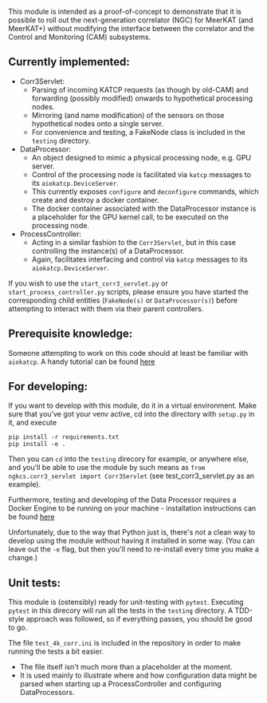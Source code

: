 This module is intended as a proof-of-concept to demonstrate that it is possible to roll out the
next-generation correlator (NGC) for MeerKAT (and MeerKAT+) without modifying the interface between
the correlator and the Control and Monitoring (CAM) subsystems.

Currently implemented:
----------------------
- Corr3Servlet:
    - Parsing of incoming KATCP requests (as though by old-CAM) and forwarding (possibly modified) onwards to
      hypothetical processing nodes.
    - Mirroring (and name modification) of the sensors on those hypothetical nodes onto a single server.
    - For convenience and testing, a FakeNode class is included in the `testing` directory.
- DataProcessor:
    - An object designed to mimic a physical processing node, e.g. GPU server.
    - Control of the processing node is facilitated via `katcp` messages to its `aiokatcp.DeviceServer`.
    - This currently exposes `configure` and `deconfigure` commands, which create and destroy a docker container.
    - The docker container associated with the DataProcessor instance is a placeholder for the GPU kernel call, to be executed on the processing node.
- ProcessController:
    - Acting in a similar fashion to the `Corr3Servlet`, but in this case controlling the instance(s) of a DataProcessor.
    - Again, facilitates interfacing and control via `katcp` messages to its `aiokatcp.DeviceServer`.

If you wish to use the `start_corr3_servlet.py` or `start_process_controller.py` scripts, please ensure you have started the corresponding child entities (`FakeNode(s)` or `DataProcessor(s)`) before attempting to interact with them via their parent controllers.

Prerequisite knowledge:
-----------------------
Someone attempting to work on this code should at least be familiar with `aiokatcp`.
A handy tutorial can be found [here](https://aiokatcp.readthedocs.io/en/latest/server/tutorial.html)

For developing:
---------------

If you want to develop with this module, do it in a virtual environment.
Make sure that you've got your venv active, cd into the directory with `setup.py` in it, and execute
```
pip install -r requirements.txt
pip install -e .
```
Then you can `cd` into the `testing` direcory for example, or anywhere else, and you'll be able to use the module
by such means as `from ngkcs.corr3_servlet import Corr3Servlet` (see test_corr3_servlet.py as an example).

Furthermore, testing and developing of the Data Processor requires a Docker Engine to be running on your machine - installation instructions can be found [here](https://docs.docker.com/engine/install/ubuntu/)

Unfortunately, due to the way that Python just is, there's not a clean way to develop using the module without having
it installed in some way. (You can leave out the `-e` flag, but then you'll need to re-install every time you
make a change.)

Unit tests:
-----------
This module is (ostensibly) ready for unit-testing with `pytest`. Executing `pytest` in this direcory will run all the tests in the `testing` directory. A TDD-style approach was followed, so if everything passes, you should be good to go.

The file `test_4k_corr.ini` is included in the repository in order to make running the tests a bit easier.
- The file itself isn't much more than a placeholder at the moment.
- It is used mainly to illustrate where and how configuration data might be parsed when starting up a ProcessController and configuring DataProcessors.
